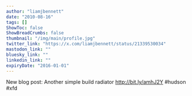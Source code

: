 ```yaml
---
author: "liamjbennett"
date: "2010-08-16"
tags: []
ShowToc: false
ShowBreadCrumbs: false
thumbnail: "/img/main/profile.jpg"
twitter_link: "https://x.com/liamjbennett/status/21339530034"
mastodon_link: ""
bluesky_link: ""
linkedin_link: ""
expiryDate: "2016-01-01"
---
```


New blog post: Another simple build radiator http://bit.ly/amhJ2Y #hudson #xfd


